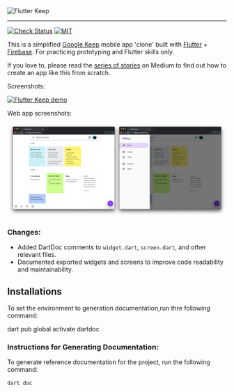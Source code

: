 <img src='artworks/flt_keep.svg' width='150' alt="Flutter Keep">

---

[![Check Status][check-badge]][check-link]
[![MIT][license-badge]][license]

This is a simplified [Google Keep] mobile app 'clone' built with [Flutter] + [Firebase]. For practicing prototyping and Flutter skills only.

If you love to, please read the [series of stories] on Medium to find out how to create an app like this from scratch.

Screenshots:

[![Flutter Keep demo](artworks/fltkeep_screenshots.jpg)](https://youtu.be/GXNXodzgbcM)

Web app screenshots:

[![web app screenshots](artworks/web-screenshots.jpg)][web app]

[web app]: https://fltkeep.xinthink.com
[Flutter]: https://flutter.dev
[Firebase]: https://firebase.google.com/
[Google Keep]: https://www.google.com/keep/
[check-badge]: https://github.com/xinthink/flutter-keep/workflows/check/badge.svg
[check-link]: https://github.com/xinthink/flutter-keep/actions?query=workflow%3Acheck
[license-badge]: https://img.shields.io/github/license/xinthink/flutter-keep
[license]: https://github.com/xinthink/flutter-keep/blob/master/COPYING
[series of stories]: https://medium.com/flutter-community/build-a-note-taking-app-with-flutter-firebase-part-i-53816e7a3788

### Changes:
- Added DartDoc comments to `widget.dart`, `screen.dart`, and other relevant files.
- Documented exported widgets and screens to improve code readability and maintainability.

## Installations ##
To set the environment to generation documentation,run thre following command:

dart pub global activate dartdoc


### Instructions for Generating Documentation:
To generate reference documentation for the project, run the following command:
```bash
dart doc
